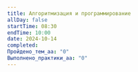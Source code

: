 ```yaml
---
title: Алгоритмизация и программирование
allDay: false
startTime: 08:30
endTime: 10:00
date: 2024-10-14
completed: 
Пройдено_тем_aa: "0"
Выполнено_практики_aa: "0"
---
```

